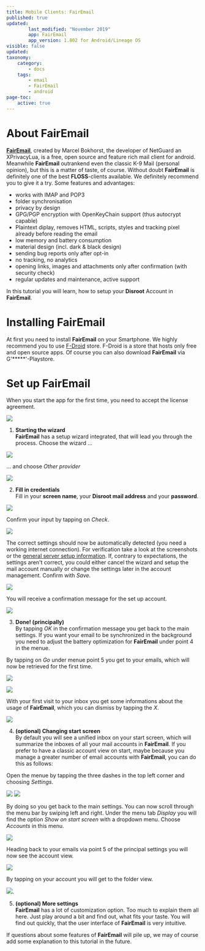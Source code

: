```yaml
---
title: Mobile Clients: FairEmail
published: true
updated:
        last_modified: "November 2019"
        app: FairEmail
        app_version: 1.802 for Android/Lineage OS
visible: false
updated:
taxonomy:
    category:
        - docs
    tags:
        - email
        - FairEmail
        - android
page-toc:
    active: true
---
```


# About FairEmail

**[FairEmail](https://email.faircode.eu/)**, created by Marcel Bokhorst, the developer of NetGuard an XPrivacyLua, is a free, open source and feature rich mail client for android. Meanwhile **FairEmail** outrankend even the classic K-9 Mail (personal opinion), but this is a matter of taste, of course. Without doubt **FairEmail** is definitely one of the best **FLOSS**-clients available. We definitely recommend you to give it a try. Some features and advantages:

 - works with IMAP and POP3
 - folder synchronisation
 - privacy by design
 - GPG/PGP encryption with OpenKeyChain support (thus autocrypt capable)
 - Plaintext diplay, removes HTML, scripts, styles and tracking pixel already before reading the email
 - low memory and battery consumption
 - material design (incl. dark & black design)
 - sending bug reports only after opt-in
 - no tracking, no analytics
 - opening links, images and attachments only after confirmation (with security check)
 - regular updates and maintenance, active support

In this tutorial you will learn, how to setup your **Disroot** Account in **FairEmail**.

# Installing FairEmail

At first you need to install **FairEmail** on your Smartphone. We highly recommend you to use [F-Droid](https://f-droid.org/) store. F-Droid is a store that hosts only free and open source apps. Of course you can also download **FairEmail** via G'*****'-Playstore.

# Set up FairEmail

When you start the app for the first time, you need to accept the license agreement.

![](en/fairemail_setup_01.png)

1. **Starting the wizard**<br>
**FairEmail** has a setup wizard integrated, that will lead you through the process. Choose the wizard ...

![](en/fairemail_setup_02.png)

... and choose *Other provider*

![](de/fairemail_setup_03.png)

2. **Fill in credentials**<br>
Fill in your **screen name**, your **Disroot mail address** and your **password**.

![](en/fairemail_setup_04.png)

Confirm your input by tapping on *Check*.

![](en/fairemail_setup_05.png)

The correct settings should now be automatically detected (you need a working internet connection). For verification take a look at the screenshots or the [general server setup information](/tutorials/email/settings). If, contrary to expectations, the settings aren't correct, you could either cancel the wizard and setup the mail account manually or change the settings later in the account management. Confirm with *Save*.

![](en/fairemail_setup_06.png)

You will receive a confirmation message for the set up account.

![](en/fairemail_setup_07.png)

3. **Done! (principally)**<br>
By tapping *OK* in the confirmation message you get back to the main settings. If you want your email to be synchronized in the background you need to adjust the battery optimization for **FairEmail** under point 4 in the menue.

By tapping on *Go* under menue point 5 you get to your emails, which will now be retrieved for the first time.

![](en/fairemail_setup_08.png)

![](en/fairemail_setup_09.png)

With your first visit to your inbox you get some informations about the usage of **FairEmail**, which you can dismiss by tapping the *X*.

![](en/fairemail_setup_10.png)

4. **(optional) Changing start screen**<br>
By default you will see a unified inbox on your start screen, which will summarize the inboxes of all your mail accounts in **FairEmail**. If you prefer to have a classic account view on start, maybe because you manage a greater number of email accounts with **FairEmail**, you can do this as follows:

Open the menue by tapping the three dashes in the top left corner and choosing *Settings*.

![](en/fairemail_setup_11.png) ![](en/fairemail_setup_12.png)

By doing so you get back to the main settings. You can now scroll through the menu bar by swiping left and right. Under the menu tab *Display* you will find the option *Show on start screen* with a dropdown menu. Choose *Accounts* in this menu.

![](en/fairemail_setup_13.png)

Heading back to your emails via point 5 of the principal settings you will now see the account view.

![](en/fairemail_setup_14.png)

By tapping on your account you will get to the folder view.

![](en/fairemail_setup_15.png).

5. **(optional) More settings**<br>
**FairEmail** has a lot of customization option. Too much to explain them all here. Just play around a bit and find out, what fits your taste. You will find out quickly, that the user interface of **FairEmail** is very intuitive.

If questions about some features of **FairEmail** will pile up, we may of course add some explanation to this tutorial in the future.
